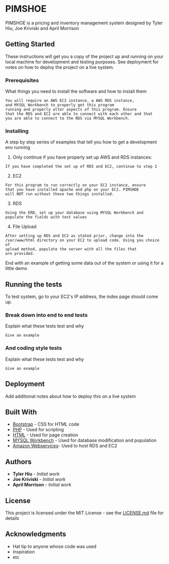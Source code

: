 # PIMSHOE

PIMSHOE is a pricing and inventory management system designed by Tyler Hiu, Joe Kriviski and April Morrison

## Getting Started

These instructions will get you a copy of the project up and running on your local machine for development and testing purposes. See deployment for notes on how to deploy the project on a live system.

### Prerequisites

What things you need to install the software and how to install them

```
You will require an AWS EC2 instance, a AWS RDS instance, 
and MYSQL Workbench to properly get this program 
running and properly alter aspects of this program. Ensure 
that the RDS and EC2 are able to connect with each other and that 
you are able to connect to the RDS via MYSQL Workbench. 
```

### Installing

A step by step series of examples that tell you how to get a development env running

1. Only continue if you have properly set up AWS and RDS instances:

```
If you have completed the set up of RDS and EC2, continue to step 2
```

2. EC2

```
For this program to run correctly on your EC2 instance, ensure 
that you have installed apache and php on your EC2. PIMSHOE 
will NOT run without these two things installed. 
```

3. RDS

```
Using the ERD, set up your database using MYSQL Workbench and 
populate the fields with test values
```

4. File Upload

```
After setting up RDS and EC2 as stated prior, change into the 
/var/www/html directory on your EC2 to upload code. Using you choice of 
upload method, populate the server with all the files that 
are provided. 
```

End with an example of getting some data out of the system or using it for a little demo

## Running the tests

To test system, go to your EC2's IP address, the index page should come up. 

### Break down into end to end tests

Explain what these tests test and why

```
Give an example
```

### And coding style tests

Explain what these tests test and why

```
Give an example
```

## Deployment

Add additional notes about how to deploy this on a live system

## Built With

* [Bootstrap](http://www.dropwizard.io/1.0.2/docs/) - CSS for HTML code
* [PHP](https://www.php.net/) - Used for scripting
* [HTML](https://html.com/) - Used for page creation
* [MYSQL Workbench](https://www.mysql.com/products/workbench/) - Used for database modification and population
* [Amazon Webservices](https://aws.amazon.com/)- Used to host RDS and EC2


## Authors

* **Tyler Hiu** - *Initial work*
* **Joe Kriviski** - *Initial work*
* **April Morrison** - *Initial work*



## License

This project is licensed under the MIT License - see the [LICENSE.md](LICENSE.md) file for details

## Acknowledgments

* Hat tip to anyone whose code was used
* Inspiration
* etc
